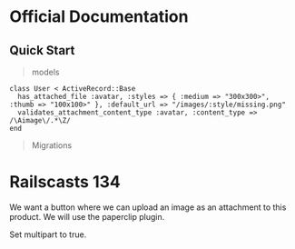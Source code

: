 # Official Documentation

## Quick Start

> models

    class User < ActiveRecord::Base
      has_attached_file :avatar, :styles => { :medium => "300x300>", :thumb => "100x100>" }, :default_url => "/images/:style/missing.png"
      validates_attachment_content_type :avatar, :content_type => /\Aimage\/.*\Z/
    end

> Migrations

    
# Railscasts 134

We want a button where we can upload an image as an attachment to this product. We will use the paperclip plugin.

Set multipart to true.
